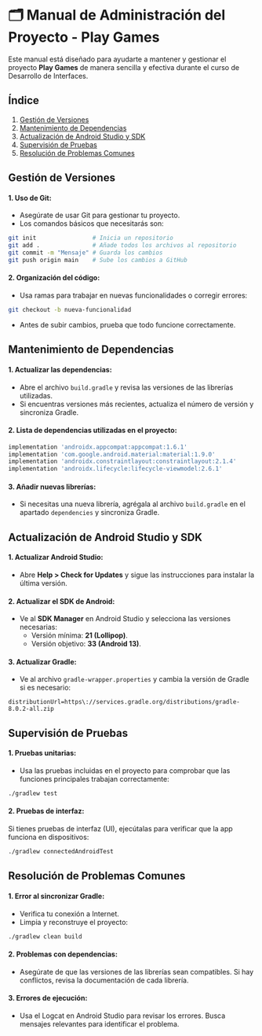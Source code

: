 # 🗂️ Manual de Administración del Proyecto - Play Games
Este manual está diseñado para ayudarte a mantener y gestionar el proyecto **Play Games** de manera sencilla y efectiva durante el curso de Desarrollo de Interfaces.

## Índice
1. [Gestión de Versiones](#gestión-de-versiones)
2. [Mantenimiento de Dependencias](#mantenimiento-de-dependencias)
3. [Actualización de Android Studio y SDK](#actualización-de-android-studio-y-sdk)
4. [Supervisión de Pruebas](#supervisión-de-pruebas)
5. [Resolución de Problemas Comunes](#resolución-de-problemas-comunes)
   
## Gestión de Versiones
#### 1. Uso de Git:
- Asegúrate de usar Git para gestionar tu proyecto.
- Los comandos básicos que necesitarás son:
````bash
git init                # Inicia un repositorio
git add .               # Añade todos los archivos al repositorio
git commit -m "Mensaje" # Guarda los cambios
git push origin main    # Sube los cambios a GitHub
````

#### 2. Organización del código:
- Usa ramas para trabajar en nuevas funcionalidades o corregir errores:
````bash
git checkout -b nueva-funcionalidad
````
- Antes de subir cambios, prueba que todo funcione correctamente.

## Mantenimiento de Dependencias
#### 1. Actualizar las dependencias:
- Abre el archivo `build.gradle` y revisa las versiones de las librerías utilizadas.
- Si encuentras versiones más recientes, actualiza el número de versión y sincroniza Gradle.
#### 2. Lista de dependencias utilizadas en el proyecto:

````gradle
implementation 'androidx.appcompat:appcompat:1.6.1'
implementation 'com.google.android.material:material:1.9.0'
implementation 'androidx.constraintlayout:constraintlayout:2.1.4'
implementation 'androidx.lifecycle:lifecycle-viewmodel:2.6.1'
````

#### 3. Añadir nuevas librerías:
- Si necesitas una nueva librería, agrégala al archivo `build.gradle` en el apartado `dependencies` y sincroniza Gradle.

## Actualización de Android Studio y SDK
#### 1. Actualizar Android Studio:
- Abre **Help > Check for Updates** y sigue las instrucciones para instalar la última versión.
#### 2. Actualizar el SDK de Android:
- Ve al **SDK Manager** en Android Studio y selecciona las versiones necesarias:
   - Versión mínima: **21 (Lollipop)**.
   - Versión objetivo: **33 (Android 13)**.
#### 3. Actualizar Gradle:
- Ve al archivo `gradle-wrapper.properties` y cambia la versión de Gradle si es necesario:
````properties
distributionUrl=https\://services.gradle.org/distributions/gradle-8.0.2-all.zip
````
## Supervisión de Pruebas
#### 1. Pruebas unitarias:
- Usa las pruebas incluidas en el proyecto para comprobar que las funciones principales trabajan correctamente:
````bash
./gradlew test
````
#### 2. Pruebas de interfaz:

Si tienes pruebas de interfaz (UI), ejecútalas para verificar que la app funciona en dispositivos:
````bash
./gradlew connectedAndroidTest
````
## Resolución de Problemas Comunes
#### 1. Error al sincronizar Gradle:
- Verifica tu conexión a Internet.
- Limpia y reconstruye el proyecto:
````bash
./gradlew clean build
````
#### 2. Problemas con dependencias:
- Asegúrate de que las versiones de las librerías sean compatibles. Si hay conflictos, revisa la documentación de cada librería.

#### 3. Errores de ejecución:
- Usa el Logcat en Android Studio para revisar los errores. Busca mensajes relevantes para identificar el problema.
